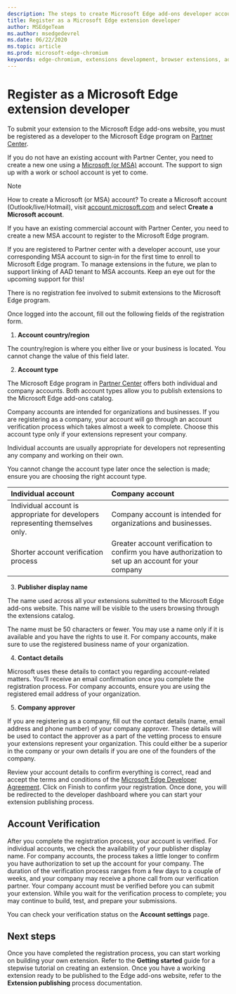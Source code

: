 ```yaml
---
description: The steps to create Microsoft Edge add-ons developer account on Partner center.
title: Register as a Microsoft Edge extension developer
author: MSEdgeTeam
ms.author: msedgedevrel
ms.date: 06/22/2020
ms.topic: article
ms.prod: microsoft-edge-chromium
keywords: edge-chromium, extensions development, browser extensions, addons, partner center, developer
---
```


# Register as a Microsoft Edge extension developer  

To submit your extension to the Microsoft Edge add-ons website, you must be registered as a developer to the Microsoft Edge program on [Partner Center][MicrosoftPartnerCenter].

If you do not have an existing account with Partner Center, you need to create a new one using a [Microsoft (or MSA)][MSA] account. The support to sign up with a work or school account is yet to come.

> [!NOTE]
> How to create a Microsoft (or MSA) account?  To create a Microsoft account (Outlook/live/Hotmail), visit [account.microsoft.com][MicrosoftAccount] and select **Create a Microsoft account**.  

If you have an existing commercial account with Partner Center, you need to create a new MSA account to register to the Microsoft Edge program.  

If you are registered to Partner center with a developer account, use your corresponding MSA account to sign-in for the first time to enroll to Microsoft Edge program. To manage extensions in the future, we plan to support linking of AAD tenant to MSA accounts. Keep an eye out for the upcoming support for this! 

There is no registration fee involved to submit extensions to the Microsoft Edge program. 

Once logged into the account, fill out the following fields of the registration form. 
    
1. **Account country/region**

The country/region is where you either live or your business is located. You cannot change the value of this field later. 

2. **Account type** 

The Microsoft Edge program in [Partner Center][MicrosoftPartnerCenter] offers both individual and company accounts. Both account types allow you to publish extensions to the Microsoft Edge add-ons catalog. 

Company accounts are intended for organizations and businesses.  If you are registering as a company, your account will go through an account verification process which takes almost a week to complete. Choose this account type only if your extensions represent your company. 

Individual accounts are usually appropriate for developers not representing any company and working on their own. 

You cannot change the account type later once the selection is made; ensure you are choosing the right account type. 

| Individual account | Company account |  
|:--- |:--- |  
| Individual account is appropriate for developers representing themselves only. | Company account is intended for organizations and businesses. |  
| Shorter account verification process | Greater account verification to confirm you have authorization to set up an account for your company |  

3. **Publisher display name** 

The name used across all your extensions submitted to the Microsoft Edge add-ons website. This name will be visible to the users browsing through the extensions catalog.  

The name must be 50 characters or fewer. You may use a name only if it is available and you have the rights to use it. For company accounts, make sure to use the registered business name of your organization. 

4. **Contact details**

Microsoft uses these details to contact you regarding account-related matters. You’ll receive an email confirmation once you complete the registration process. For company accounts, ensure you are using the registered email address of your organization.  

5. **Company approver** 

If you are registering as a company, fill out the contact details (name, email address and phone number) of your company approver. These details will be used to contact the approver as a part of the vetting process to ensure your extensions represent your organization. This could either be a superior in the company or your own details if you are one of the founders of the company. 

Review your account details to confirm everything is correct, read and accept the terms and conditions of the [Microsoft Edge Developer Agreement][MicrosoftAppDeveloperAgreement]. Click on Finish to confirm your registration. Once done, you will be redirected to the developer dashboard where you can start your extension publishing process. 

## Account Verification  

After you complete the registration process, your account is verified. For individual accounts, we check the availability of your publisher display name. For company accounts, the process takes a little longer to confirm you have authorization to set up the account for your company. The duration of the verification process ranges from a few days to a couple of weeks, and your company may receive a phone call from our verification partner. Your company account must be verified before you can submit your extension. While you wait for the verification process to complete; you may continue to build, test, and prepare your submissions. 

You can check your verification status on the **Account settings** page.


## Next steps

Once you have completed the registration process, you can start working on building your own extension. Refer to the **Getting started** guide for a stepwise tutorial on creating an extension. Once you have a working extension ready to be published to the Edge add-ons website, refer to the **Extension publishing** process documentation. 


<!-- image links -->  

<!-- links -->  

[MicrosoftAppDeveloperAgreement]: /legal/windows/agreements/app-developer-agreement "App Developer Agreement | Microsoft Docs"  

[MicrosoftAccount]: https://account.microsoft.com/account/Account "Microsoft account"  

[MicrosoftPartnerCenter]: https://partner.microsoft.com/dashboard/microsoftedge/public/login?ref=dd "Partner Center"  

[MSA]: https://community.windows.com/en-us/stories/everything-you-need-to-know-about-microsoft-accounts "Microsoft (or MSA)"